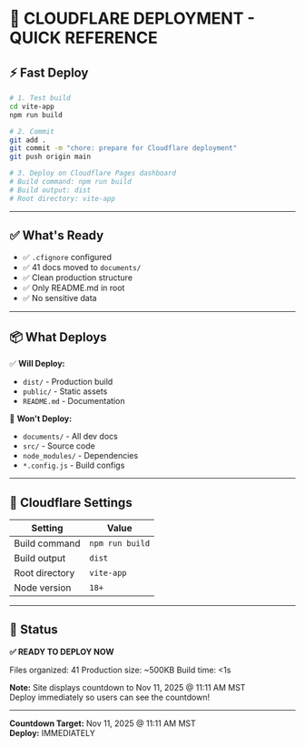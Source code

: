 # 🚀 CLOUDFLARE DEPLOYMENT - QUICK REFERENCE

## ⚡ Fast Deploy

```bash
# 1. Test build
cd vite-app
npm run build

# 2. Commit
git add .
git commit -m "chore: prepare for Cloudflare deployment"
git push origin main

# 3. Deploy on Cloudflare Pages dashboard
# Build command: npm run build
# Build output: dist
# Root directory: vite-app
```

---

## ✅ What's Ready

- ✅ `.cfignore` configured
- ✅ 41 docs moved to `documents/`
- ✅ Clean production structure
- ✅ Only README.md in root
- ✅ No sensitive data

---

## 📦 What Deploys

✅ **Will Deploy:**
- `dist/` - Production build
- `public/` - Static assets
- `README.md` - Documentation

🚫 **Won't Deploy:**
- `documents/` - All dev docs
- `src/` - Source code
- `node_modules/` - Dependencies
- `*.config.js` - Build configs

---

## 🎯 Cloudflare Settings

| Setting | Value |
|---------|-------|
| Build command | `npm run build` |
| Build output | `dist` |
| Root directory | `vite-app` |
| Node version | `18+` |

---

## 📝 Status

**✅ READY TO DEPLOY NOW**

Files organized: 41
Production size: ~500KB
Build time: <1s

**Note:** Site displays countdown to Nov 11, 2025 @ 11:11 AM MST  
Deploy immediately so users can see the countdown!

---

**Countdown Target:** Nov 11, 2025 @ 11:11 AM MST  
**Deploy:** IMMEDIATELY
